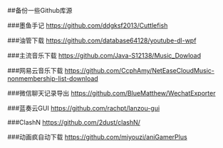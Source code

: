 ##备份一些Github库源

###墨鱼手记 
https://github.com/ddgksf2013/Cuttlefish

###油管下载 
https://github.com/database64128/youtube-dl-wpf

###主流音乐下载
https://github.com/Java-S12138/Music_Dowload

###网易云音乐下载
https://github.com/CcphAmy/NetEaseCloudMusic-nonmembership-list-download

###微信聊天记录导出 
https://github.com/BlueMatthew/WechatExporter

###蓝奏云GUI
https://github.com/rachpt/lanzou-gui

###ClashN
https://github.com/2dust/clashN/

###动画疯自动下载
https://github.com/miyouzi/aniGamerPlus
